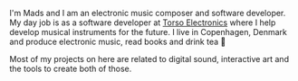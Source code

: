 I'm Mads and I am an electronic music composer and software developer. My day job is as a software developer at [Torso Electronics](https://torsoelectronics.com/) where I help develop musical instruments for the future. I live in Copenhagen, Denmark and produce electronic music, read books and drink tea 🌱

Most of my projects on here are related to digital sound, interactive art and the tools to create both of those.

